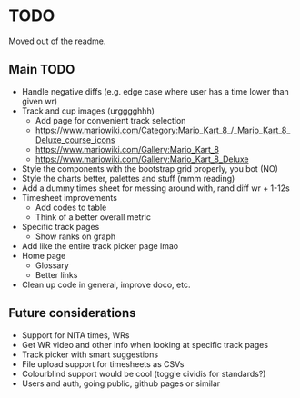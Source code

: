 # TODO
Moved out of the readme.

## Main TODO
- Handle negative diffs (e.g. edge case where user has a time lower than given wr)
- Track and cup images (urgggghhh)
    - Add page for convenient track selection
    - https://www.mariowiki.com/Category:Mario_Kart_8_/_Mario_Kart_8_Deluxe_course_icons
    - https://www.mariowiki.com/Gallery:Mario_Kart_8
    - https://www.mariowiki.com/Gallery:Mario_Kart_8_Deluxe
- Style the components with the bootstrap grid properly, you bot (NO)
- Style the charts better, palettes and stuff (mmm reading)
- Add a dummy times sheet for messing around with, rand diff wr + 1-12s
- Timesheet improvements
    - Add codes to table
    - Think of a better overall metric
- Specific track pages
    - Show ranks on graph
- Add like the entire track picker page lmao
- Home page
    - Glossary
    - Better links
- Clean up code in general, improve doco, etc.

## Future considerations
- Support for NITA times, WRs
- Get WR video and other info when looking at specific track pages
- Track picker with smart suggestions
- File upload support for timesheets as CSVs
- Colourblind support would be cool (toggle cividis for standards?)
- Users and auth, going public, github pages or similar